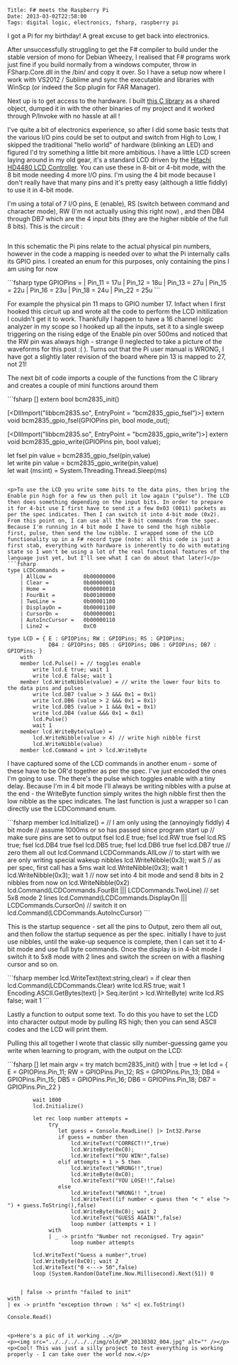     Title: F# meets the Raspberry Pi 
    Date: 2013-03-02T22:58:00
    Tags: digital logic, electronics, fsharp, raspberry pi
<!-- more -->

<p>I got a Pi for my birthday! A great excuse to get back into electronics.</p>
<p>After unsuccessfully struggling to get the F# compiler to build under the stable version of mono for Debian Wheezy, I realised that F# programs work just fine if you build normally from a windows computer, throw in FSharp.Core.dll in the /bin/ and copy it over. So I have a setup now where I work with VS2012 / Sublime and sync the executable and libraries with WinScp (or indeed the Scp plugin for FAR Manager).</p>
<p>Next up is to get access to the hardware. I built <a href="http://www.open.com.au/mikem/bcm2835/index.html">this C library</a> as a shared object, dumped it in with the other binaries of my project and it worked through P/Invoke with no hassle at all !</p>
<p>I've quite a bit of electronics experience, so after I did some basic tests that the various I/O pins could be set to output and switch from High to Low, I skipped the traditional "hello world" of hardware (blinking an LED) and figured I'd try something a little bit more ambitious. I have a little LCD screen laying around in my old gear, it's a standard LCD driven by the <a href="http://en.wikipedia.org/wiki/Hitachi_HD44780_LCD_controller">Hitachi HD4480 LCD Controller</a>. You can use these in 8-bit or 4-bit mode, with the 8 bit mode needing 4 more I/O pins. I'm using the 4 bit mode because I don't really have that many pins and it's pretty easy (although a little fiddly) to use it in 4-bit mode. </p>
<p>I'm using a total of 7 I/O pins, E (enable), RS (switch between command and character mode), RW (I'm not actually using this right now) , and then DB4 through DB7 which are the 4 input bits (they are the higher nibble of the full 8 bits). This is the circuit :</p>
<p><img src="../../../../../img/old/lcd_s.jpg" alt="" /></p>
<p>In this schematic the Pi pins relate to the actual physical pin numbers, however in the code a mapping is needed over to what the Pi internally calls its GPIO pins. I created an enum for this purposes, only containing the pins I am using for now</p>
```fsharp
type GPIOPins =
    | Pin_11 = 17u
    | Pin_12 = 18u
    | Pin_13 = 27u
    | Pin_15 = 22u
    | Pin_16 = 23u
    | Pin_18 = 24u
    | Pin_22 = 25u
```

<p>For example the physical pin 11 maps to GPIO number 17. Infact when I first hooked this circuit up and wrote all the code to perform the LCD initilization I couldn't get it to work. Thankfully I happen to have a 16 channel logic analyzer in my scope so I hooked up all the inputs, set it to a single sweep triggering on the rising edge of the Enable pin over 500ms and noticed that the RW pin was always high - strange (I neglected to take a picture of the waveforms for this post :( ). Turns out that the Pi user manual is WRONG, I have got a slightly later revision of the board where pin 13 is mapped to 27, not 21!</p>
<p>The next bit of code imports a couple of the functions from the C library and creates a couple of mini functions around them</p>
```fsharp
[<DllImportAttribute("libbcm2835.so", EntryPoint = "bcm2835_init")>]
extern bool bcm2835_init()

[<DllImport("libbcm2835.so", EntryPoint = "bcm2835_gpio_fsel")>]
extern void bcm2835_gpio_fsel(GPIOPins pin, bool mode_out);

[<DllImport("libbcm2835.so", EntryPoint = "bcm2835_gpio_write")>]
extern void bcm2835_gpio_write(GPIOPins pin, bool value);

let fsel pin value = bcm2835_gpio_fsel(pin,value)                        
let write pin value = bcm2835_gpio_write(pin,value)            
let wait (ms:int) = System.Threading.Thread.Sleep(ms)
```

<p>To use the LCD you write some bits to the data pins, then bring the Enable pin high for a few us then pull it low again ("pulse"). The LCD then does something depending on the input bits. In order to prepare it for 4-bit use I first have to send it a few 0x03 (0011) packets as per the spec indicates. Then I can switch it into 4-bit mode (0x2). From this point on, I can use all the 8-bit commands from the spec. Because I'm running in 4 bit mode I have to send the high nibble first, pulse, then send the low nibble. I wrapped some of the LCD functionality up in a F# record type (note: all this code is just a first stab, everything with hardware is inherently to do with mutating state so I won't be using a lot of the real functional features of the language just yet, but I'll see what I can do about that later)</p>
```fsharp
type LCDCommands =
    | AllLow =          0b00000000
    | Clear =           0b00000001
    | Home =            0b00000010   
    | FourBit =         0b00100000   
    | TwoLine =         0b00001100    
    | DisplayOn =       0b00001100
    | CursorOn =        0b00000001
    | AutoIncCursor =   0b00000110    
    | Line2 =           0xC0
        
type LCD = { E : GPIOPins; RW : GPIOPins; RS : GPIOPins; 
             DB4 : GPIOPins; DB5 : GPIOPins; DB6 : GPIOPins; DB7 : GPIOPins; }
    with 
    member lcd.Pulse() = // toggles enable 
        write lcd.E true; wait 1
        write lcd.E false; wait 1
    member lcd.WriteNibble(value) = // write the lower four bits to the data pins and pulses
        write lcd.DB7 (value > 3 &&& 0x1 = 0x1)
        write lcd.DB6 (value > 2 &&& 0x1 = 0x1)
        write lcd.DB5 (value > 1 &&& 0x1 = 0x1)
        write lcd.DB4 (value &&& 0x1 = 0x1)
        lcd.Pulse()
        wait 1
    member lcd.WriteByte(value) =
        lcd.WriteNibble(value > 4) // write high nibble first
        lcd.WriteNibble(value)
    member lcd.Command = int > lcd.WriteByte
```

<p>I have captured some of the LCD commands in another enum - some of these have to be OR'd together as per the spec. I've just encoded the ones I'm going to use. The there's the pulse which toggles enable with a tiny delay. Because I'm in 4 bit mode I'll always be writing nibbles with a pulse at the end - the WriteByte function simply writes the high nibble first then the low nibble as the spec indicates. The last function is just a wrapper so I can directly use the LCDCommand enum.</p>
```fsharp
member lcd.Initialize() = // I am only using the (annoyingly fiddly) 4 bit mode
        // assume 1000ms or so has passed since program start up
        // make sure pins are set to output
        fsel lcd.E   true; fsel lcd.RW  true
        fsel lcd.RS  true; fsel lcd.DB4 true
        fsel lcd.DB5 true; fsel lcd.DB6 true
        fsel lcd.DB7 true
        // zero them all out
        lcd.Command LCDCommands.AllLow
        // to start with we are only writing special wakeup nibbles
        lcd.WriteNibble(0x3); wait 5 // as per spec, first call has a 5ms wait
        lcd.WriteNibble(0x3); wait 1
        lcd.WriteNibble(0x3); wait 1
        // now set into 4 bit mode and send 8 bits in 2 nibbles from now on
        lcd.WriteNibble(0x2)
        lcd.Command(LCDCommands.FourBit ||| LCDCommands.TwoLine)     // set 5x8 mode 2 lines
        lcd.Command(LCDCommands.DisplayOn ||| LCDCommands.CursorOn)  // switch it on
        lcd.Command(LCDCommands.AutoIncCursor)
```

<p>This is the startup sequence - set all the pins to Output, zero them all out, and then follow the startup sequence as per the spec. initially I have to just use nibbles, until the wake-up sequence is complete, then I can set it to 4-bit mode and use full byte commands. Once the display is in 4-bit mode I switch it to 5x8 mode with 2 lines and switch the screen on with a flashing cursor and so on.</p>
```fsharp
member lcd.WriteText(text:string,clear) = 
        if clear then lcd.Command(LCDCommands.Clear)
        write lcd.RS true; wait 1
        Encoding.ASCII.GetBytes(text) |> Seq.iter(int > lcd.WriteByte)
        write lcd.RS false; wait 1
```

<p>Lastly a function to output some text. To do this you have to set the LCD into character output mode by pulling RS high; then you can send ASCII codes and the LCD will print them.</p>
<p>Pulling this all together I wrote that classic silly number-guessing game you write when learning to program, with the output on the LCD:</p>
```fsharp
[<EntryPoint>]
let main argv = 
    try
        match bcm2835_init() with
        | true ->
            let lcd = { E = GPIOPins.Pin_11; RW = GPIOPins.Pin_12; RS = GPIOPins.Pin_13; 
                        DB4 = GPIOPins.Pin_15; DB5 = GPIOPins.Pin_16; DB6 = GPIOPins.Pin_18; DB7 = GPIOPins.Pin_22 }
            
            wait 1000
            lcd.Initialize()
            
            let rec loop number attempts =                
                 try
                    let guess = Console.ReadLine() |> Int32.Parse
                    if guess = number then                     
                        lcd.WriteText("CORRECT!!",true)
                        lcd.WriteByte(0xC0); 
                        lcd.WriteText("YOU WIN!",false)
                    elif attempts + 1 > 5 then
                        lcd.WriteText("WRONG!!",true)
                        lcd.WriteByte(0xC0);
                        lcd.WriteText("YOU LOSE!!",false)
                    else
                        lcd.WriteText("WRONG!! ",true)
                        lcd.WriteText((if number < guess then "< " else "> ") + guess.ToString(),false)
                        lcd.WriteByte(0xC0); wait 2
                        lcd.WriteText("GUESS AGAIN!",false)
                        loop number (attempts + 1 )
                 with
                 | _ -> printfn "Number not reconigsed. Try again"
                        loop number attempts
                        
            lcd.WriteText("Guess a number",true)
            lcd.WriteByte(0xC0); wait 2
            lcd.WriteText("0 <---> 50",false)
            loop (System.Random(DateTime.Now.Millisecond).Next(51)) 0

            
        | false -> printfn "failed to init"
    with
    | ex -> printfn "exception thrown : %s" <| ex.ToString()
    
    Console.Read()
```

<p>Here's a pic of it working ..</p>
<p><img src="../../../../../img/old/WP_20130302_004.jpg" alt="" /></p>
<p>Cool! This was just a silly project to test everything is working properly - I can take over the world now.</p>